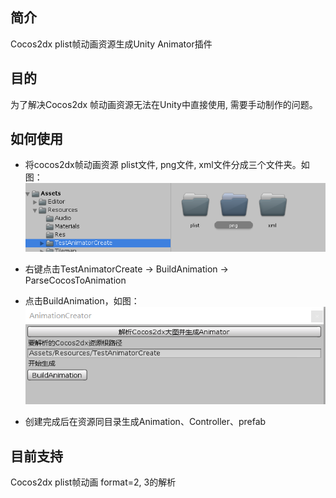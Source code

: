 ## 简介
Cocos2dx plist帧动画资源生成Unity Animator插件

## 目的
为了解决Cocos2dx 帧动画资源无法在Unity中直接使用, 需要手动制作的问题。

## 如何使用
 - 将cocos2dx帧动画资源 plist文件, png文件, xml文件分成三个文件夹。如图：
![](./Doc/1.png)

 - 右键点击TestAnimatorCreate -> BuildAnimation -> ParseCocosToAnimation
 - 点击BuildAnimation，如图：
  ![](./Doc/3.png)

 - 创建完成后在资源同目录生成Animation、Controller、prefab

## 目前支持
Cocos2dx plist帧动画 format=2, 3的解析